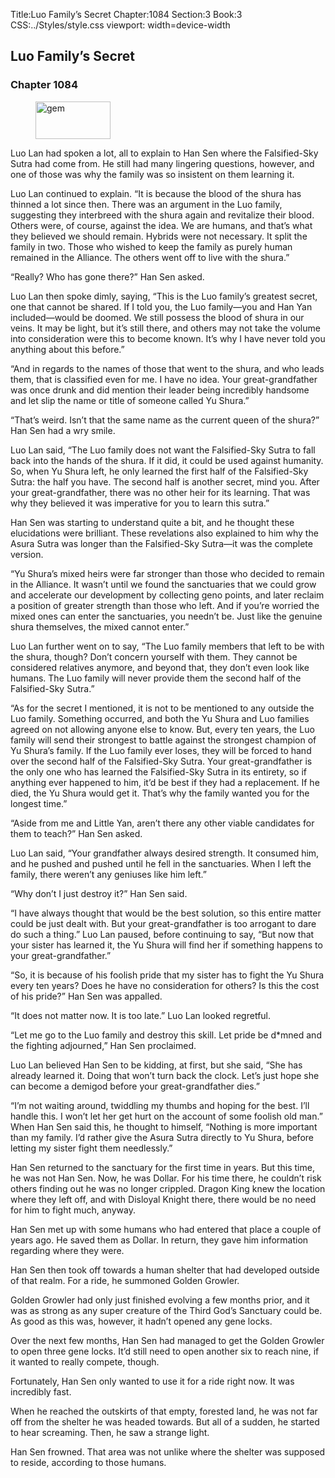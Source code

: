 Title:Luo Family’s Secret 
Chapter:1084 
Section:3 
Book:3 
CSS:../Styles/style.css 
viewport: width=device-width
  
## Luo Family’s Secret
### Chapter 1084
  
<figure>
	<img src="../Images/gem.gif" alt="gem" id="gem" width="120" height="60" />
</figure>
  

  
Luo Lan had spoken a lot, all to explain to Han Sen where the Falsified-Sky Sutra had come from. He still had many lingering questions, however, and one of those was why the family was so insistent on them learning it.

Luo Lan continued to explain. “It is because the blood of the shura has thinned a lot since then. There was an argument in the Luo family, suggesting they interbreed with the shura again and revitalize their blood. Others were, of course, against the idea. We are humans, and that’s what they believed we should remain. Hybrids were not necessary. It split the family in two. Those who wished to keep the family as purely human remained in the Alliance. The others went off to live with the shura.”

“Really? Who has gone there?” Han Sen asked.

Luo Lan then spoke dimly, saying, “This is the Luo family’s greatest secret, one that cannot be shared. If I told you, the Luo family—you and Han Yan included—would be doomed. We still possess the blood of shura in our veins. It may be light, but it’s still there, and others may not take the volume into consideration were this to become known. It’s why I have never told you anything about this before.”

“And in regards to the names of those that went to the shura, and who leads them, that is classified even for me. I have no idea. Your great-grandfather was once drunk and did mention their leader being incredibly handsome and let slip the name or title of someone called Yu Shura.”

“That’s weird. Isn’t that the same name as the current queen of the shura?” Han Sen had a wry smile.

Luo Lan said, “The Luo family does not want the Falsified-Sky Sutra to fall back into the hands of the shura. If it did, it could be used against humanity. So, when Yu Shura left, he only learned the first half of the Falsified-Sky Sutra: the half you have. The second half is another secret, mind you. After your great-grandfather, there was no other heir for its learning. That was why they believed it was imperative for you to learn this sutra.”

Han Sen was starting to understand quite a bit, and he thought these elucidations were brilliant. These revelations also explained to him why the Asura Sutra was longer than the Falsified-Sky Sutra—it was the complete version.

“Yu Shura’s mixed heirs were far stronger than those who decided to remain in the Alliance. It wasn’t until we found the sanctuaries that we could grow and accelerate our development by collecting geno points, and later reclaim a position of greater strength than those who left. And if you’re worried the mixed ones can enter the sanctuaries, you needn’t be. Just like the genuine shura themselves, the mixed cannot enter.”

Luo Lan further went on to say, “The Luo family members that left to be with the shura, though? Don’t concern yourself with them. They cannot be considered relatives anymore, and beyond that, they don’t even look like humans. The Luo family will never provide them the second half of the Falsified-Sky Sutra.”

“As for the secret I mentioned, it is not to be mentioned to any outside the Luo family. Something occurred, and both the Yu Shura and Luo families agreed on not allowing anyone else to know. But, every ten years, the Luo family will send their strongest to battle against the strongest champion of Yu Shura’s family. If the Luo family ever loses, they will be forced to hand over the second half of the Falsified-Sky Sutra. Your great-grandfather is the only one who has learned the Falsified-Sky Sutra in its entirety, so if anything ever happened to him, it’d be best if they had a replacement. If he died, the Yu Shura would get it. That’s why the family wanted you for the longest time.”

“Aside from me and Little Yan, aren’t there any other viable candidates for them to teach?” Han Sen asked.

Luo Lan said, “Your grandfather always desired strength. It consumed him, and he pushed and pushed until he fell in the sanctuaries. When I left the family, there weren’t any geniuses like him left.”

“Why don’t I just destroy it?” Han Sen said.

“I have always thought that would be the best solution, so this entire matter could be just dealt with. But your great-grandfather is too arrogant to dare do such a thing.” Luo Lan paused, before continuing to say, “But now that your sister has learned it, the Yu Shura will find her if something happens to your great-grandfather.”

“So, it is because of his foolish pride that my sister has to fight the Yu Shura every ten years? Does he have no consideration for others? Is this the cost of his pride?” Han Sen was appalled.

“It does not matter now. It is too late.” Luo Lan looked regretful.

“Let me go to the Luo family and destroy this skill. Let pride be d*mned and the fighting adjourned,” Han Sen proclaimed.

Luo Lan believed Han Sen to be kidding, at first, but she said, “She has already learned it. Doing that won’t turn back the clock. Let’s just hope she can become a demigod before your great-grandfather dies.”

“I’m not waiting around, twiddling my thumbs and hoping for the best. I’ll handle this. I won’t let her get hurt on the account of some foolish old man.” When Han Sen said this, he thought to himself, “Nothing is more important than my family. I’d rather give the Asura Sutra directly to Yu Shura, before letting my sister fight them needlessly.”

Han Sen returned to the sanctuary for the first time in years. But this time, he was not Han Sen. Now, he was Dollar. For his time there, he couldn’t risk others finding out he was no longer crippled. Dragon King knew the location where they left off, and with Disloyal Knight there, there would be no need for him to fight much, anyway.

Han Sen met up with some humans who had entered that place a couple of years ago. He saved them as Dollar. In return, they gave him information regarding where they were.

Han Sen then took off towards a human shelter that had developed outside of that realm. For a ride, he summoned Golden Growler.

Golden Growler had only just finished evolving a few months prior, and it was as strong as any super creature of the Third God’s Sanctuary could be. As good as this was, however, it hadn’t opened any gene locks.

Over the next few months, Han Sen had managed to get the Golden Growler to open three gene locks. It’d still need to open another six to reach nine, if it wanted to really compete, though.

Fortunately, Han Sen only wanted to use it for a ride right now. It was incredibly fast.

When he reached the outskirts of that empty, forested land, he was not far off from the shelter he was headed towards. But all of a sudden, he started to hear screaming. Then, he saw a strange light.

Han Sen frowned. That area was not unlike where the shelter was supposed to reside, according to those humans.